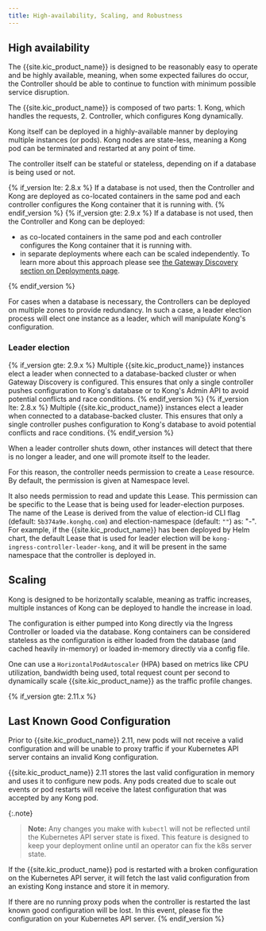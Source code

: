 ```yaml
---
title: High-availability, Scaling, and Robustness
---
```


## High availability

The {{site.kic_product_name}} is designed to be reasonably easy to operate and
be highly available, meaning, when some expected failures do occur, the
Controller should be able to continue to function with minimum possible
service disruption.

The {{site.kic_product_name}} is composed of two parts: 1. Kong, which handles
the requests, 2. Controller, which configures Kong dynamically.

Kong itself can be deployed in a highly-available manner by deploying
multiple instances (or pods). Kong nodes are state-less, meaning a Kong pod
can be terminated and restarted at any point of time.

The controller itself can be stateful or stateless, depending on if a database
is being used or not.

{% if_version lte: 2.8.x %}
If a database is not used, then the Controller and Kong are deployed as
co-located containers in the same pod and each controller configures the Kong
container that it is running with.
{% endif_version %}
{% if_version gte: 2.9.x %}
If a database is not used, then the Controller and Kong can be deployed:

- as co-located containers in the same pod and each controller configures the Kong
  container that it is running with.
- in separate deployments where each can be scaled independently.
  To learn more about this approach please see
  [the Gateway Discovery section on Deployments page][concepts-gd].

[concepts-gd]: /kubernetes-ingress-controller/{{page.release}}/concepts/deployment/#gateway-discovery
{% endif_version %}

For cases when a database is necessary, the Controllers can be deployed
on multiple zones to provide redundancy. In such a case, a leader election
process will elect one instance as a leader, which will manipulate Kong's
configuration.

### Leader election

{% if_version gte: 2.9.x %}
Multiple {{site.kic_product_name}} instances elect a leader when connected to a
database-backed cluster or when Gateway Discovery is configured.
This ensures that only a single controller pushes configuration to Kong's database
or to Kong's Admin API to avoid potential conflicts and race
conditions.
{% endif_version %}
{% if_version lte: 2.8.x %}
Multiple {{site.kic_product_name}} instances elect a leader when connected to a
database-backed cluster. This ensures that only a single controller pushes
configuration to Kong's database to avoid potential conflicts and race
conditions.
{% endif_version %}

When a leader controller shuts down, other instances will detect
that there is no longer a leader, and one will promote itself to the leader.

For this reason, the controller needs permission to create a `Lease` resource.
By default, the permission is given at Namespace level.

It also needs permission to read and update this Lease.
This permission can be specific to the Lease that is being used
for leader-election purposes.
The name of the Lease is derived from the value of election-id CLI flag
(default: `5b374a9e.konghq.com`) and
election-namespace (default: `""`) as: "<election-id>-<election-namespace>".
For example, if the {{site.kic_product_name}} has been deployed by Helm chart,
the default Lease that is used for leader election will
be `kong-ingress-controller-leader-kong`, and it will be present in the same
namespace that the controller is deployed in.

## Scaling

Kong is designed to be horizontally scalable, meaning as traffic increases,
multiple instances of Kong can be deployed to handle the increase in load.

The configuration is either pumped into Kong directly via the Ingress
Controller or loaded via the database. Kong containers can be considered
stateless as the configuration is either loaded from the database (and
cached heavily in-memory) or loaded in-memory directly via a config file.

One can use a `HorizontalPodAutoscaler` (HPA) based on metrics
like CPU utilization, bandwidth being used, total request count per second
to dynamically scale {{site.kic_product_name}} as the traffic profile changes.

{% if_version gte: 2.11.x %}

## Last Known Good Configuration

Prior to {{site.kic_product_name}} 2.11, new pods will not receive a valid
configuration and will be unable to proxy traffic if your Kubernetes API server
contains an invalid Kong configuration.

{{site.kic_product_name}} 2.11 stores the last valid configuration in memory and
uses it to configure new pods. Any pods created due to scale out events or pod
restarts will receive the latest configuration that was accepted by any Kong pod.

{:.note}
> **Note:** Any changes you make with `kubectl` will not be reflected until the
> Kubernetes API server state is fixed. This feature is designed to keep your
> deployment online until an operator can fix the k8s server state.

If the {{site.kic_product_name}} pod is restarted with a broken configuration
on the Kubernetes API server, it will fetch the last valid configuration from an
existing Kong instance and store it in memory.

If there are no running proxy pods when the controller is restarted the last
known good configuration will be lost. In this event, please fix the configuration
on your Kubernetes API server.
{% endif_version %}
